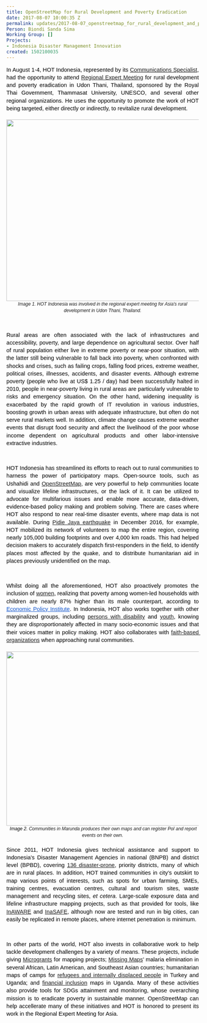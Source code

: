 ```yaml
---
title: OpenStreetMap for Rural Development and Poverty Eradication
date: 2017-08-07 10:00:35 Z
permalink: updates/2017-08-07_openstreetmap_for_rural_development_and_poverty_eradication
Person: Biondi Sanda Sima
Working Group: []
Projects:
- Indonesia Disaster Management Innovation
created: 1502100035
---
```


<p style="line-height: 1.38; margin-top: 0pt; margin-bottom: 0pt; text-align: justify;" dir="ltr"><span style="font-size: 11pt; font-family: Arial; color: #000000; background-color: transparent; font-weight: 400; font-style: normal; font-variant: normal; text-decoration: none; vertical-align: baseline; white-space: pre-wrap;">In August 1-4, HOT Indonesia, represented by its <a href="https://www.hotosm.org/id/users/biondi_sima">Communications Specialist</a>, had the opportunity to attend <a href="http://puey-ungphakorn.org/?page_id=1688" target="_blank">Regional Expert Meeting</a> for rural development and poverty eradication in Udon Thani, Thailand, sponsored by the Royal Thai Government, Thammasat University, UNESCO, and several other regional organizations. He uses the opportunity to promote the work of HOT being targeted, either directly or indirectly, to revitalize rural development.</span></p><p style="line-height: 1.38; margin-top: 0pt; margin-bottom: 0pt; text-align: justify;" dir="ltr">&nbsp;</p><p style="line-height: 1.38; margin-top: 0pt; margin-bottom: 0pt; text-align: center;" dir="ltr"><span style="font-size: 11pt; font-family: Arial; color: #000000; background-color: transparent; font-weight: 400; font-style: normal; font-variant: normal; text-decoration: none; vertical-align: baseline; white-space: pre-wrap;"><img style="border: none; transform: rotate(0.00rad); -webkit-transform: rotate(0.00rad);" src="https://lh5.googleusercontent.com/estmkdWf9LsjutggrXowRBTdzdq6OTfEvGYQstLq5SZ0ZyWgghBh0oBI5OJWtJtmohg8D67uBHo1_CwWx7eJHs8IcxXTHO96t0JVUm6oIJbEAAnToMPwAP4lriee2HIm2rnnXzGt" alt="" width="624" height="475"></span></p><p style="line-height: 1.38; margin-top: 0pt; margin-bottom: 0pt; text-align: center;" dir="ltr"><em><span style="font-size: 9pt; font-family: Arial; background-color: transparent; font-variant-ligatures: normal; font-variant-caps: normal; font-variant-east-asian: normal; font-variant-position: normal; white-space: pre-wrap;">Image 1. HOT Indonesia was involved in the regional expert meeting for Asia's rural development in Udon Thani, Thailand.</span></em></p><p>&nbsp;</p><p style="line-height: 1.38; margin-top: 0pt; margin-bottom: 0pt; text-align: justify;" dir="ltr"><span style="font-size: 11pt; font-family: Arial; color: #000000; background-color: transparent; font-weight: 400; font-style: normal; font-variant: normal; text-decoration: none; vertical-align: baseline; white-space: pre-wrap;">Rural areas are often associated with the lack of infrastructures and accessibility, poverty, and large dependence on agricultural sector. Over half of rural population either live in extreme poverty or near-poor situation, with the latter still being vulnerable to fall back into poverty, when confronted with shocks and crises, such as failing crops, falling food prices, extreme weather, political crises, illnesses, accidents, and disaster events. Although extreme poverty (people who live at US$ 1.25 / day) had been successfully halted in 2010, people in near-poverty living in rural areas are particularly vulnerable to risks and emergency situation. On the other hand, widening inequality is exacerbated by the rapid growth of IT revolution in various industries, boosting growth in urban areas with adequate infrastructure, but often do not serve rural markets well. In addition, climate change causes extreme weather events that disrupt food security and affect the livelihood of the poor whose income dependent on agricultural products and other labor-intensive extractive industries.</span></p><p><strong style="font-weight: normal;">&nbsp;</strong></p><p style="line-height: 1.38; margin-top: 0pt; margin-bottom: 0pt; text-align: justify;" dir="ltr"><span style="font-size: 11pt; font-family: Arial; color: #000000; background-color: transparent; font-weight: 400; font-style: normal; font-variant: normal; text-decoration: none; vertical-align: baseline; white-space: pre-wrap;">HOT Indonesia has streamlined its efforts to reach out to rural communities to harness the power of participatory maps. Open-source tools, such as Ushahidi and <a href="openstreetmap.id" target="_blank">OpenStreetMap</a>, are very powerful to help communities locate and visualize lifeline infrastructures, or the lack of it. It can be utilized to advocate for multifarious issues and enable more accurate, data-driven, evidence-based policy making and problem solving. There are cases where HOT also respond to near real-time disaster events, where map data is not available. During <a href="https://www.hotosm.org/fr/node/573" target="_blank">Pidie Jaya earthquake</a> in December 2016, for example, HOT mobilized its network of volunteers to map the entire region, covering nearly 105,000 building footprints and over 4,000 km roads. This had helped decision makers to accurately dispatch first-responders in the field, to identify places most affected by the quake, and to distribute humanitarian aid in places previously unidentified on the map.</span></p><p><strong style="font-weight: normal;">&nbsp;</strong></p><p style="line-height: 1.38; margin-top: 0pt; margin-bottom: 0pt; text-align: justify;" dir="ltr"><span style="font-size: 11pt; font-family: Arial; color: #000000; background-color: transparent; font-weight: 400; font-style: normal; font-variant: normal; text-decoration: none; vertical-align: baseline; white-space: pre-wrap;">Whilst doing all the aforementioned, HOT also proactively promotes the inclusion of <a href="https://www.hotosm.org/updates/2017-03-13_celebrating_international_women’s_day_hot_empowers_women_with_ict_and_mapping" target="_blank">women</a>, realizing that poverty among women-led households with children are nearly 87% higher than its male counterpart, according to </span><a style="text-decoration: none;" href="http://www.epi.org/publication/female-headed-families-children-poverty/" target="_blank"><span style="font-size: 11pt; font-family: Arial; color: #1155cc; background-color: transparent; font-weight: 400; font-style: normal; font-variant: normal; text-decoration: underline; vertical-align: baseline; white-space: pre-wrap;">Economic Policy Institute</span></a><span style="font-size: 11pt; font-family: Arial; color: #000000; background-color: transparent; font-weight: 400; font-style: normal; font-variant: normal; text-decoration: none; vertical-align: baseline; white-space: pre-wrap;">. In Indonesia, HOT also works together with other marginalized groups, including <a href="http://www.thejakartapost.com/life/2017/05/17/mapping-skills-for-disabled-communities-paving-the-road-to-inclusive-disaster-management.html" target="_blank">persons with disability</a> and <a href="https://openstreetmap.id/en/mapathon-untuk-proyek-pemetaan-inaware-bersama-universitas-indonesia/" target="_blank">youth</a>, knowing they are disproportionately affected in many socio-economic issues and that their voices matter in policy making. HOT also collaborates with <a href="https://openstreetmap.id/en/pelatihan-ushahidi-bagi-st-untuk-pelaporan-kejadian-di-maumere-nusa-tenggara-timur/" target="_blank">faith-based organizations</a> when approaching rural communities.</span></p><p style="line-height: 1.38; margin-top: 0pt; margin-bottom: 0pt; text-align: justify;" dir="ltr"><span style="font-size: 11pt; font-family: Arial; color: #000000; background-color: transparent; font-weight: 400; font-style: normal; font-variant: normal; text-decoration: none; vertical-align: baseline; white-space: pre-wrap;"><strong id="docs-internal-guid-80e758e7-bc03-14e6-35be-3c21aa17100c" style="font-weight: normal;">&nbsp;</strong></span></p><p style="line-height: 1.38; margin-top: 0pt; margin-bottom: 0pt; text-align: center;" dir="ltr"><span style="font-size: 11pt; font-family: Arial; color: #000000; background-color: transparent; font-weight: 400; font-style: normal; font-variant: normal; text-decoration: none; vertical-align: baseline; white-space: pre-wrap;"><img style="border: none; transform: rotate(0.00rad); -webkit-transform: rotate(0.00rad);" src="https://lh5.googleusercontent.com/pQjW1Xf7iISlo7ER5gXrsdGOeiyFI37HfR9bpyrnXVk4To6n9xebwRddKnJXjO3Ftyh_42X1Z-Vv8V5qu-1SWeSEMK-Vy9e630v0le7bOYZQXg_ennAKBLH133uPUQhd2twXqm3O" alt="" width="625" height="456"></span></p><p style="line-height: 1.38; margin-top: 0pt; margin-bottom: 0pt; text-align: center;" dir="ltr"><em><span style="font-size: 9pt; font-family: Arial; color: #000000; background-color: transparent; font-weight: 400; font-variant-ligatures: normal; font-variant-caps: normal; font-variant-east-asian: normal; font-variant-position: normal; text-decoration: none; vertical-align: baseline; white-space: pre-wrap;">&nbsp;Image 2. </span></em><span style="font-family: Arial; font-size: 12px; font-style: normal; font-variant-caps: normal; white-space: pre-wrap;"><em>Communities in Marunda produces their own maps and can register PoI and report events on their own</em>.</span></p><p style="line-height: 1.38; margin-top: 0pt; margin-bottom: 0pt; text-align: justify;" dir="ltr">&nbsp;</p><p style="line-height: 1.38; margin-top: 0pt; margin-bottom: 0pt; text-align: justify;" dir="ltr"><span style="font-size: 11pt; font-family: Arial; color: #000000; background-color: transparent; font-weight: 400; font-style: normal; font-variant: normal; text-decoration: none; vertical-align: baseline; white-space: pre-wrap;">Since 2011, HOT Indonesia gives technical assistance and support to Indonesia’s Disaster Management Agencies in national (BNPB) and district level (BPBD), covering <a href="https://openstreetmap.id/en/bnpb-manfaatkan-tasking-manager-osm-untuk-pengumpulan-data-infrastruktur-di-136-kabupatenkota/" target="_blank">136 disaster-prone</a>, priority districts, many of which are in rural places. In addition, HOT trained communities in city’s outskirt to map various points of interests, such as spots for urban farming, SMEs, training centres, evacuation centres, cultural and tourism sites, waste management and recycling sites, </span><span style="font-size: 11pt; font-family: Arial; color: #000000; background-color: transparent; font-weight: 400; font-style: italic; font-variant: normal; text-decoration: none; vertical-align: baseline; white-space: pre-wrap;">et cetera</span><span style="font-size: 11pt; font-family: Arial; color: #000000; background-color: transparent; font-weight: 400; font-style: normal; font-variant: normal; text-decoration: none; vertical-align: baseline; white-space: pre-wrap;">. Large-scale exposure data and lifeline infrastructure mapping projects, such as that provided for tools, like <a href="https://www.hotosm.org/projects/usaid_bnpb_inaware_disaster_management_early_warning_and_decision_support_capacity" target="_blank">InAWARE</a> and <a href="http://inasafe.org" target="_blank">InaSAFE</a>, although now are tested and run in big cities, can easily be replicated in remote places, where internet penetration is minimum.</span></p><p>&nbsp;</p><p style="line-height: 1.38; margin-top: 0pt; margin-bottom: 0pt; text-align: justify;" dir="ltr"><span style="font-size: 11pt; font-family: Arial; color: #000000; background-color: transparent; font-weight: 400; font-style: normal; font-variant: normal; text-decoration: none; vertical-align: baseline; white-space: pre-wrap;">In other parts of the world, HOT also invests in collaborative work to help tackle development challenges by a variety of means. These projects, include giving <a href="https://www.hotosm.org/updates/2017-04-20_hot_microgrants_2017_results" target="_blank">Microgrants</a> for mapping projects; <a href="http://missingmaps.org" target="_blank">Missing Maps</a>’ malaria elimination in several African, Latin American, and Southeast Asian countries; humanitarian maps of camps for <a href="https://www.hotosm.org/projects/urban_innovations_crowdsourcing_non_camp_refugee_data" target="_blank">refugees and internally displaced people</a> in Turkey and Uganda; and <a href="https://www.hotosm.org/projects/mapping_financial_inclusion_in_uganda" target="_blank">financial inclusion</a> maps in Uganda. Many of these activities also provide tools for SDGs attainment and monitoring, whose overarching mission is to eradicate poverty in sustainable manner. OpenStreetMap can help accellerate many of these initiatives and HOT is honored to present its work in the Regional Expert Meeting for Asia.</span></p>
